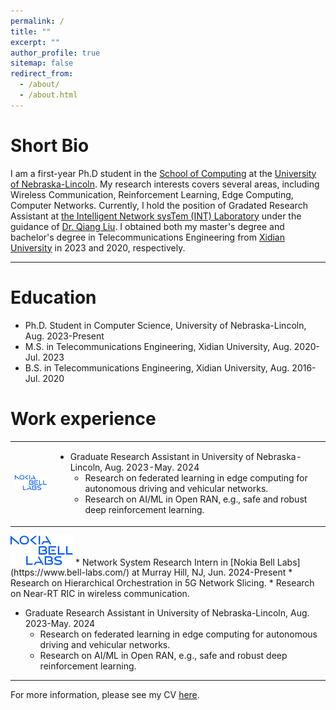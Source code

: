 ```yaml
---
permalink: /
title: ""
excerpt: ""
author_profile: true
sitemap: false
redirect_from: 
  - /about/
  - /about.html
---
```


Short Bio
==========
I am a first-year Ph.D student in the [School of Computing](https://computing.unl.edu/) at the [University of Nebraska-Lincoln](https://www.unl.edu/). My research interests covers several areas, including Wireless Communication, Reinforcement Learning, Edge Computing, Computer Networks. Currently, I hold the position of Gradated Research Assistant at [the Intelligent Network sysTem (INT) Laboratory](https://liuqiang12040913.github.io/project.html) under the guidance of [Dr. Qiang Liu](https://liuqiang12040913.github.io/index.html). I obtained both my master's degree and bachelor's degree in Telecommunications Engineering from [Xidian University](https://en.xidian.edu.cn/) in 2023 and 2020, respectively.


------

Education
==========
* Ph.D. Student in Computer Science, University of Nebraska-Lincoln, Aug. 2023-Present
* M.S. in Telecommunications Engineering, Xidian University, Aug. 2020-Jul. 2023
* B.S. in Telecommunications Engineering, Xidian University, Aug. 2016-Jul. 2020



Work experience
==========
<table style="border: none;">
<tr>
<td style="border: none;"><img src="images/Nokia_Bell_Labs_2023.png" width="100"/></td>
<td style="border: none;">
<ul>
  <li>Graduate Research Assistant in University of Nebraska-Lincoln, Aug. 2023-May. 2024
    <ul>
      <li>Research on federated learning in edge computing for autonomous driving and vehicular networks.</li>
      <li>Research on AI/ML in Open RAN, e.g., safe and robust deep reinforcement learning.</li>
    </ul>
  </li>
</ul>
</td>
</tr>
</table>



<img  src="images/Nokia_Bell_Labs_2023.png"  width="100"/>
* Network System Research Intern in [Nokia Bell Labs](https://www.bell-labs.com/) at Murray Hill, NJ, Jun. 2024-Present 
    * Research on Hierarchical Orchestration in 5G Network Slicing.
    * Research on Near-RT RIC in wireless communication.


<!-- * Network System Research Intern in [Nokia Bell Labs](https://www.bell-labs.com/) at Murray Hill, NJ, Jun. 2024-Present ![](images/3953273590_704e3899d5_m.jpg) 
  * Research on Hierarchical Orchestration in 5G Network Slicing.
  * Research on Near-RT RIC in wireless communication. -->

* Graduate Research Assistant in University of Nebraska-Lincoln, Aug. 2023-May. 2024
  * Research on federated learning in edge computing for autonomous driving and vehicular networks.
  * Research on AI/ML in Open RAN, e.g., safe and robust deep reinforcement learning.


------

For more information, please see my CV [here](https://minz328.github.io/files/CV_Ming_Zhao.pdf).

